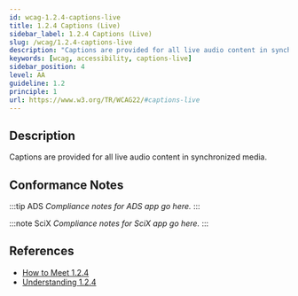 ```yaml
---
id: wcag-1.2.4-captions-live
title: 1.2.4 Captions (Live)
sidebar_label: 1.2.4 Captions (Live)
slug: /wcag/1.2.4-captions-live
description: "Captions are provided for all live audio content in synchronized media."
keywords: [wcag, accessibility, captions-live]
sidebar_position: 4
level: AA
guideline: 1.2
principle: 1
url: https://www.w3.org/TR/WCAG22/#captions-live
---
```


## Description

Captions are provided for all live audio content in synchronized media.

## Conformance Notes

:::tip ADS
_Compliance notes for ADS app go here._
:::

:::note SciX
_Compliance notes for SciX app go here._
:::

## References

- [How to Meet 1.2.4](https://www.w3.org/WAI/WCAG22/Understanding/captions-live.html)
- [Understanding 1.2.4](https://www.w3.org/WAI/WCAG22/Understanding/captions-live.html)


